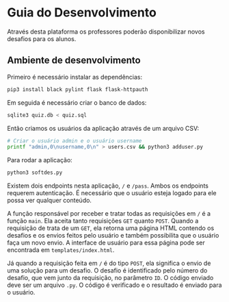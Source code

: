 # Guia do Desenvolvimento

Através desta plataforma os professores poderão disponibilizar novos desafios para os alunos.

## Ambiente de desenvolvimento

Primeiro é necessário instalar as dependências:  
```sh 
pip3 install black pylint flask flask-httpauth
```  

Em seguida é necessário criar o banco de dados:  
```sh 
sqlite3 quiz.db < quiz.sql
```  

Então criamos os usuários da aplicação através de um arquivo CSV:  
```sh
# Criar o usuário admin e o usuário username
printf "admin,0\nusername,0\n" > users.csv && python3 adduser.py
```

Para rodar a aplicação:  
```sh
python3 softdes.py
```


Existem dois endpoints nesta aplicação, `/` e `/pass`. Ambos os endpoints requerem autenticação. É necessário que o usuário esteja logado para ele possa ver qualquer conteúdo. 

A função responsável por receber e tratar todas as requisições em `/` é a função `main`. Ela aceita tanto requisições `GET` quanto `POST`. Quando a requisição de trata de um `GET`, ela retorna uma página HTML contendo os desafios e os envios feitos pelo usuário e também possibilita que o usuário faça um novo envio. A interface de usuário para essa página pode ser encontrada em `templates/index.html`.

Já quando a requisição feita em `/` é do tipo `POST`, ela significa o envio de uma solução para um desafio. O desafio é identificado pelo número do desafio, que vem junto da requisição, no parâmetro `ID`. O código enviado deve ser um arquivo `.py`. O código é verificado e o resultado é enviado para o usuário.

